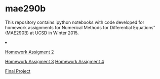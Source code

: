 # mae290b

This repository contains ipython notebooks with code developed for homework assignments for Numerical Methods for Differential Equations" (MAE290B) at UCSD in Winter 2015.



<li>

<a href=http://nbviewer.ipython.org/github/crocha700/mae290b/blob/master/hw/2/mae290b_hw2.ipynb>Homework Assigment 2</a>

<a href=http://nbviewer.ipython.org/github/crocha700/mae290b/blob/master/hw/3/mae290b_hw3.ipynb>Homework Assigment 3</a>
<a href=http://nbviewer.ipython.org/github/crocha700/mae290b/blob/master/hw/4/mae290b_hw4.ipynb>Homework Assigment 4</a>

<a href=http://nbviewer.ipython.org/github/crocha700/mae290b/blob/master/project/3/mae290b_project.ipynb>Final Project</a>


</li>
